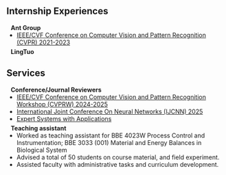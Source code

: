 ## Internship Experiences

<h4 style="margin:0 10px 0;">Ant Group</h4>

<ul style="margin:0 0 5px;">
  <li><a href="http://cvpr2023.thecvf.com/"><autocolor>IEEE/CVF Conference on Computer Vision and Pattern Recognition (CVPR) 2021-2023</autocolor></a></li>
</ul>
<h4 style="margin:0 10px 0;">LingTuo</h4>



## Services

<h4 style="margin:0 10px 0;">Conference/Journal Reviewers</h4>

<ul style="margin:0 0 5px;">
  <li><a href="https://www.agriculture-vision.com/agriculture-vision-2024/call-for-papers-2024"><autocolor>IEEE/CVF Conference on Computer Vision and Pattern Recognition Workshop (CVPRW) 2024-2025</autocolor></a></li>
<li><a href="https://2025.ijcnn.org/"><autocolor>International Joint Conference On Neural Networks (IJCNN) 2025</autocolor></a></li>
  <li><a href="https://www.sciencedirect.com/journal/expert-systems-with-applications"><autocolor>Expert Systems with Applications</autocolor></a></li>

</ul>

<h4 style="margin:0 10px 0;">Teaching assistant</h4>

<ul style="margin:0 0 20px;">
  <li>Worked as teaching assistant for BBE 4023W Process Control and Instrumentation; BBE 3033 (001) Material and Energy Balances in Biological System</li>
  <li>Advised a total of 50 students on course material, and field experiment.</li>
<li>Assisted faculty with administrative tasks and curriculum development.</li>
</ul>
